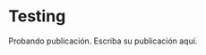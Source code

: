<!--
.. title: testing workflow
.. slug: testing-workflow
.. date: 2017-08-08 15:55:42 UTC-03:00
.. tags: 
.. category: 
.. link: 
.. description: 
.. type: text
.. author: Leandro E. Colombo Viña
-->

# Testing

Probando publicación.
Escriba su publicación aquí.
